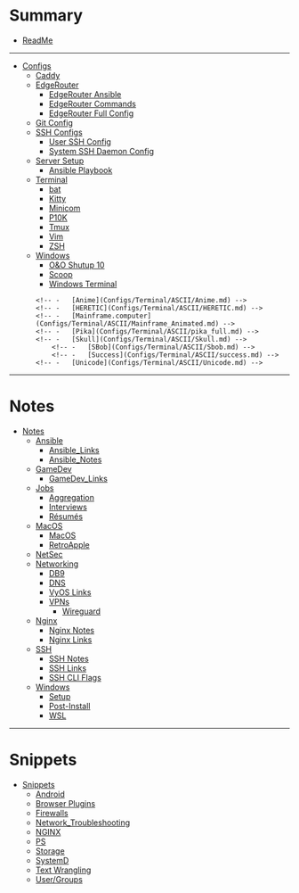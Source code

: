 # Summary

- [ReadMe](README.md)

* * *

- [Configs](Configs/README.md)
  - [Caddy](Configs/Caddy_conf.md)
    <!-- -   [SSHD_Config](Configs/sshd_config.md) -->
  - [EdgeRouter](Configs/EdgeRouter/README.md)
    - [EdgeRouter Ansible](Configs/EdgeRouter/Ansible.md)
    - [EdgeRouter Commands](Configs/EdgeRouter/EdgeRouter_Commands.md)
    - [EdgeRouter Full Config](Configs/EdgeRouter/EdgeRouter_Config.md)
  - [Git Config](Configs/Git.md)
  - [SSH Configs](Configs/SSH/README.md)
    - [User SSH Config](Configs/SSH/user.md)
    - [System SSH Daemon Config](Configs/SSH/sshd.md)
  - [Server Setup](Configs/Server_Setup/README.md)
    - [Ansible Playbook](Configs/Server_Setup/Ansible.md)
  - [Terminal](Configs/Terminal/README.md)
    - [bat](Configs/Terminal/bat_config.md)
    - [Kitty](Configs/Terminal/kitty_conf.md)
    - [Minicom](Configs/Terminal/Minicom.md)
    - [P10K](Configs/Terminal/p10k.md)
    - [Tmux](Configs/Terminal/tmux_conf.md)
    - [Vim](Configs/Terminal/vimrc.md)
    - [ZSH](Configs/Terminal/zshrc.md)
  - [Windows](Configs/Windows/README.md)
    - [O&O Shutup 10](Configs/Windows/ooshutup10.md)
    - [Scoop](Configs/Windows/Scoopfile.md)
    - [Windows Terminal](Configs/Windows/WindowsTerminal.md)
    <!-- -   [ASCII](Configs/Terminal/ASCII/README.md) -->
        <!-- -   [Anime](Configs/Terminal/ASCII/Anime.md) -->
        <!-- -   [HERETIC](Configs/Terminal/ASCII/HERETIC.md) -->
        <!-- -   [Mainframe.computer](Configs/Terminal/ASCII/Mainframe_Animated.md) -->
        <!-- -   [Pika](Configs/Terminal/ASCII/pika_full.md) -->
        <!-- -   [Skull](Configs/Terminal/ASCII/Skull.md) -->
            <!-- -   [SBob](Configs/Terminal/ASCII/Sbob.md) -->
            <!-- -   [Success](Configs/Terminal/ASCII/success.md) -->
        <!-- -   [Unicode](Configs/Terminal/ASCII/Unicode.md) -->

* * *

# Notes

- [Notes](Notes/README.md)
  - [Ansible](Notes/Ansible/README.md)
    - [Ansible_Links](Notes/Ansible/Ansible_Links.md)
    - [Ansible_Notes](Notes/Ansible/Ansible_Notes.md)
  - [GameDev](Notes/GameDev/README.md)
    - [GameDev_Links](Notes/GameDev/GameDev_Notes.md)
  - [Jobs](Notes/Jobs/README.md)
    - [Aggregation](Notes/Jobs/Boards.md)
    - [Interviews](Notes/Jobs/Interviews.md)
    - [Résumés](Notes/Jobs/Resume.md)
  - [MacOS](Notes/MacOS/README.md)
    - [MacOS](Notes/MacOS/MacOS.md)
    - [RetroApple](Notes/MacOS/RetroApple)
  - [NetSec](Notes/NetSec/README.md)
        <!-- -   [Apple](Notes/NetSec/AppleNetSec.md) -->
        <!-- -   [GHDB](Notes/NetSec/GHDB.md) -->
        <!-- -   [Encyption_Types](Notes/NetSec/Encryption_Types.md) -->
  - [Networking](Notes/Networking/README.md)
    - [DB9](Notes/Networking/DB9.md)
    - [DNS](Notes/Networking/DNS.md)
    - [VyOS Links](Notes/Networking/VyOS.md)
    - [VPNs](Notes/Networking/VPNs/README.md)
      - [Wireguard](Notes/Networking/VPNs/Wireguard.md)
  - [Nginx](Notes/Nginx/README.md)
    - [Nginx Notes](Notes/Nginx/Nginx_Notes.md)
    - [Nginx Links](Notes/Nginx/Nginx_Links.md)
  - [SSH](Notes/SSH/README.md)
    - [SSH Notes](Notes/SSH/SSH_Notes.md)
    - [SSH Links](Notes/SSH/SSH_Links.md)
    - [SSH CLI Flags](Notes/SSH/SSH_CLI_Flags.md)
  - [Windows](Notes/Windows/README.md)
    - [Setup](Notes/Windows/WinSetup.md)
    - [Post-Install](Notes/Windows/WinPostInstall.md)
    - [WSL](Notes/Windows/WSL.md)

* * *

# Snippets

- [Snippets](Snippets/README.md)
  - [Android](Snippets/Android.md)
  - [Browser Plugins](Snippets/Browsers.md)
    <!-- -   [MacOS](Snippets/MacOS.md) -->
  - [Firewalls](Snippets/Firewalls.md)
  - [Network_Troubleshooting](Snippets/Network_Troubleshooting.md)
  - [NGINX](Snippets/NGINX_Ref.md)
  - [PS](Snippets/ps_Ref.md)
  - [Storage](Snippets/Storage.md)
  - [SystemD](Snippets/SystemD.md)
  - [Text Wrangling](Snippets/Text_Wrangling.md)
  - [User/Groups](Snippets/Users_Groups.md)
    <!-- -   [UFW](Snippets/UFW.md) -->
    <!-- -   [Windows](Snippets/Windows.md) -->

